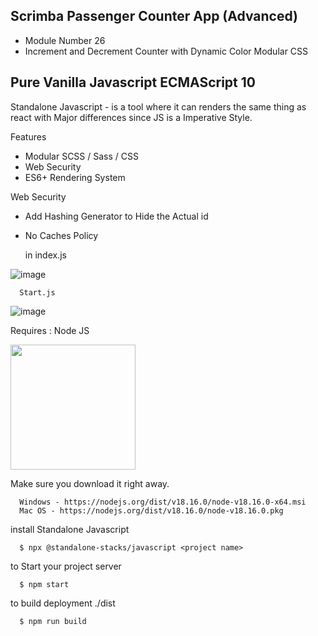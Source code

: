 ## Scrimba Passenger Counter App (Advanced)

- Module Number 26
- Increment and Decrement Counter with Dynamic Color Modular CSS


## Pure Vanilla Javascript ECMAScript 10

Standalone Javascript - is a tool where it can renders the same thing as react with Major differences since JS is a Imperative Style.

Features

- Modular SCSS / Sass / CSS
- Web Security
- ES6+ Rendering System

Web Security

- Add Hashing Generator to Hide the Actual id
- No Caches Policy

  in index.js

![image](https://github.com/Renstrio24p/Standalone-JavascriptES10/assets/123795328/423c9c1a-bb77-4528-bf90-cb714d98bf53)

      Start.js

![image](https://github.com/Renstrio24p/Standalone-JavascriptES10/assets/123795328/45f3a25f-9489-4498-8b97-e910ac18ae3a)

Requires : Node JS

<img src="https://upload.wikimedia.org/wikipedia/commons/7/7e/Node.js_logo_2015.svg" width="200px"/>

Make sure you download it right away.

      Windows - https://nodejs.org/dist/v18.16.0/node-v18.16.0-x64.msi
      Mac OS - https://nodejs.org/dist/v18.16.0/node-v18.16.0.pkg

install Standalone Javascript

      $ npx @standalone-stacks/javascript <project name>

to Start your project server

      $ npm start

to build deployment ./dist

      $ npm run build

